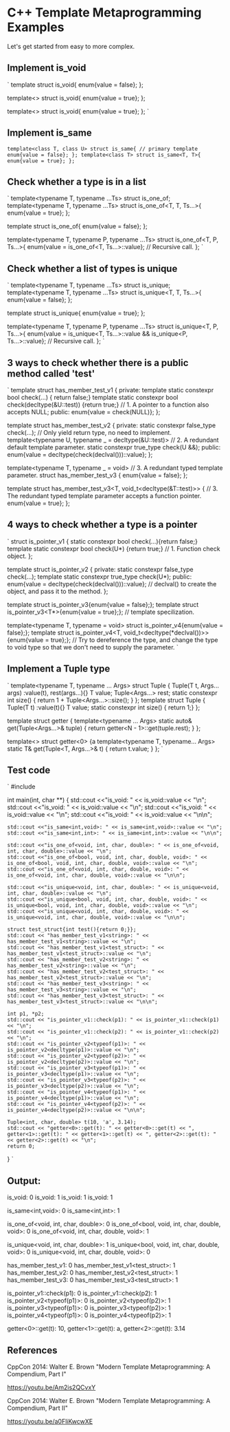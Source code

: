 # C++ Template Metaprogramming Examples

Let's get started from easy to more complex.

## Implement is_void<T>
`
template<typename T> struct is_void{
	enum{value = false};
};

template<> struct is_void<void>{
	enum{value = true};
};

template<> struct is_void<const void>{
	enum{value = true};
};
`

## Implement is_same<T>
`
template<class T, class U> struct is_same{ // primary template
	enum{value = false};
};
template<class T> struct is_same<T, T>{
	enum{value = true};
};
`
## Check whether a type is in a list
`
template<typename T, typename ...Ts> struct is_one_of;
template<typename T, typename ...Ts> struct is_one_of<T, T, Ts...>{
	enum{value = true};
};

template<typename T> struct is_one_of<T>{
	enum{value = false};
};

template<typename T, typename P, typename ...Ts> struct is_one_of<T, P, Ts...>{
	enum{value = is_one_of<T, Ts...>::value}; // Recursive call.
};
`

## Check whether a list of types is unique
`
template<typename T, typename ...Ts> struct is_unique;
template<typename T, typename ...Ts> struct is_unique<T, T, Ts...>{
	enum{value = false};
};

template<typename T> struct is_unique<T>{
	enum{value = true};
};

template<typename T, typename P, typename ...Ts> struct is_unique<T, P, Ts...>{
	enum{value = is_unique<T, Ts...>::value && is_unique<P, Ts...>::value}; // Recursive call.
};
`

## 3 ways to check whether there is a public method called 'test'
`
template<typename T> struct has_member_test_v1 {
	private:
	template<typename U>
	static constexpr bool check(...) { return false;}
	template<typename U>
	static constexpr bool check(decltype(&U::test)) {return true;} // 1. A pointer to a function also accepts NULL;
	public:
	enum{value = check<T>(NULL)};
};

template<typename T> struct has_member_test_v2 {
	private:
	static constexpr false_type check(...); // Only yield return type, no need to implement.
	template<typename U, typename _ = decltype(&U::test)> // 2. A redundant default template parameter.
	static constexpr true_type check(U &&);
	public:
	enum{value = decltype(check(declval<T>()))::value};
};

template<typename T, typename _ = void> // 3. A redundant typed template parameter.
struct has_member_test_v3 { enum{value = false}; };

template<typename T> 
struct has_member_test_v3<T, void_t<decltype(&T::test)>> { // 3. The redundant typed template parameter accepts a function pointer.
	enum{value = true};
};

## 4 ways to check whether a type is a pointer
`
struct is_pointer_v1 {
	static constexpr bool check(...){return false;}
	template<typename U> static constexpr bool check(U*) {return true;} // 1. Function check object.
};

template<typename T>
struct is_pointer_v2 {
	private:
	static constexpr false_type check(...);
	template<typename U> static constexpr true_type check(U*);
	public:
	enum{value = decltype(check(declval<T>()))::value}; // declval<T>() to create the object, and pass it to the method.
};

template<typename T> struct is_pointer_v3{enum{value = false};};
template<typename T> struct is_pointer_v3<T*>{enum{value = true};}; // template specilization.

template<typename T, typename = void> struct is_pointer_v4{enum{value = false};};
template<typename T> struct is_pointer_v4<T, void_t<decltype(*declval<T>())>>{enum{value = true};}; // Try to dereference the type, and change the type to void type so that we don't need to supply the parameter.
`

## Implement a Tuple type
`
template<typename T, typename ... Args>
struct Tuple {
	Tuple(T t, Args... args) :value(t), rest(args...){}
	T value;
	Tuple<Args...> rest;
	static constexpr int size() { return 1 + Tuple<Args...>::size(); }
};
template<typename T>
struct Tuple<T> {
	Tuple(T t) :value(t){}
	T value;
	static constexpr int size() { return 1;}
};

template<int N>
struct getter {
	template<typename ... Args>
	static auto& get(Tuple<Args...>& tuple) {
		return getter<N - 1>::get(tuple.rest);
	}
};

template<>
struct getter<0> {a
	template<typename T, typename... Args>
	static T& get(Tuple<T, Args...>& t) {
		return t.value;
	}
};
`

## Test code
`
#include <iostream>
  
int main(int, char **)
{
    std::cout <<"is_void<int>: " << is_void<int>::value << "\n";
    std::cout <<"is_void<void const>: " << is_void<void const>::value << "\n";
    std::cout <<"is_void<const void>: " << is_void<const void>::value << "\n";
    std::cout <<"is_void<void>: " << is_void<void>::value << "\n\n";
    
    std::cout <<"is_same<int,void>: " << is_same<int,void>::value << "\n";
    std::cout <<"is_same<int,int>: " << is_same<int,int>::value << "\n\n";
    
    std::cout <<"is_one_of<void, int, char, double>: " << is_one_of<void, int, char, double>::value << "\n";
    std::cout <<"is_one_of<bool, void, int, char, double, void>: " << is_one_of<bool, void, int, char, double, void>::value << "\n";
    std::cout <<"is_one_of<void, int, char, double, void>: " << is_one_of<void, int, char, double, void>::value << "\n\n";

    std::cout <<"is_unique<void, int, char, double>: " << is_unique<void, int, char, double>::value << "\n";
    std::cout <<"is_unique<bool, void, int, char, double, void>: " << is_unique<bool, void, int, char, double, void>::value << "\n";
    std::cout <<"is_unique<void, int, char, double, void>: " << is_unique<void, int, char, double, void>::value << "\n\n";
    
    struct test_struct{int test(){return 0;}};
    std::cout << "has_member_test_v1<string>: " << has_member_test_v1<string>::value << "\n";
    std::cout << "has_member_test_v1<test_struct>: " << has_member_test_v1<test_struct>::value << "\n";
    std::cout << "has_member_test_v2<string>: " << has_member_test_v2<string>::value << "\n";
    std::cout << "has_member_test_v2<test_struct>: " << has_member_test_v2<test_struct>::value << "\n";
    std::cout << "has_member_test_v3<string>: " << has_member_test_v3<string>::value << "\n";
    std::cout << "has_member_test_v3<test_struct>: " << has_member_test_v3<test_struct>::value << "\n\n";
    
    int p1, *p2;
    std::cout << "is_pointer_v1::check(p1): " << is_pointer_v1::check(p1) << "\n";
    std::cout << "is_pointer_v1::check(p2): " << is_pointer_v1::check(p2) << "\n";
    std::cout << "is_pointer_v2<typeof(p1)>: " << is_pointer_v2<decltype(p1)>::value << "\n";
    std::cout << "is_pointer_v2<typeof(p2)>: " << is_pointer_v2<decltype(p2)>::value << "\n";
    std::cout << "is_pointer_v3<typeof(p1)>: " << is_pointer_v3<decltype(p1)>::value << "\n";
    std::cout << "is_pointer_v3<typeof(p2)>: " << is_pointer_v3<decltype(p2)>::value << "\n";
    std::cout << "is_pointer_v4<typeof(p1)>: " << is_pointer_v4<decltype(p1)>::value << "\n";
    std::cout << "is_pointer_v4<typeof(p2)>: " << is_pointer_v4<decltype(p2)>::value << "\n\n";
    
    Tuple<int, char, double> t(10, 'a', 3.14);
    std::cout << "getter<0>::get(t): " << getter<0>::get(t) << ", getter<1>::get(t): " << getter<1>::get(t) << ", getter<2>::get(t): " << getter<2>::get(t) << "\n";
    return 0;
}
`
## Output:
  
is_void<int>: 0
is_void<void const>: 1
is_void<const void>: 1
is_void<void>: 1

is_same<int,void>: 0
is_same<int,int>: 1

is_one_of<void, int, char, double>: 0
is_one_of<bool, void, int, char, double, void>: 0
is_one_of<void, int, char, double, void>: 1

is_unique<void, int, char, double>: 1
is_unique<bool, void, int, char, double, void>: 0
is_unique<void, int, char, double, void>: 0

has_member_test_v1<string>: 0
has_member_test_v1<test_struct>: 1
has_member_test_v2<string>: 0
has_member_test_v2<test_struct>: 1
has_member_test_v3<string>: 0
has_member_test_v3<test_struct>: 1

is_pointer_v1::check(p1): 0
is_pointer_v1::check(p2): 1
is_pointer_v2<typeof(p1)>: 0
is_pointer_v2<typeof(p2)>: 1
is_pointer_v3<typeof(p1)>: 0
is_pointer_v3<typeof(p2)>: 1
is_pointer_v4<typeof(p1)>: 0
is_pointer_v4<typeof(p2)>: 1

getter<0>::get(t): 10, getter<1>::get(t): a, getter<2>::get(t): 3.14
  
## References
  
CppCon 2014: Walter E. Brown "Modern Template Metaprogramming: A Compendium, Part I"
  
https://youtu.be/Am2is2QCvxY
  
CppCon 2014: Walter E. Brown "Modern Template Metaprogramming: A Compendium, Part II"
  
https://youtu.be/a0FliKwcwXE
